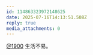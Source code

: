 ```yaml
---
id: 114863323972148625
date: 2025-07-16T14:13:51.508Z
reply: true
media_attachments: 0
---
```


[@1900](https://social.1900.live/@1900) 生活不易。

